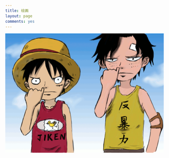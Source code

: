 ```yaml
---
title: 绘画
layout: page
comments: yes
---
```

<div id="draw"><img src="/media/draw/image/2014-01-21.gif"></img></div>
